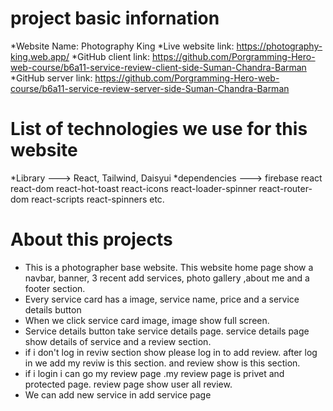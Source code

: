 # project basic infornation
   *Website Name: Photography King
   *Live website link: https://photography-king.web.app/
   *GitHub client link: https://github.com/Porgramming-Hero-web-course/b6a11-service-review-client-side-Suman-Chandra-Barman
   *GitHub server link: https://github.com/Porgramming-Hero-web-course/b6a11-service-review-server-side-Suman-Chandra-Barman
   
# List of technologies we use for this website
*Library ---> React, Tailwind, Daisyui
*dependencies ---> firebase react react-dom react-hot-toast react-icons react-loader-spinner react-router-dom react-scripts react-spinners etc.

# About this projects
  * This is a photographer base website. This website home page show a navbar, banner, 3 recent add services, photo gallery ,about me  and a footer section.
  * Every service card has a image, service name, price and a service details button
  * When we click service card  image, image show full screen.
  * Service details button take service details page. service details page show details of service and a review section.
  * if i don't log in reviw section show please log in to add review. after log in we add my reviw is this section. and review show is this section.
  * if i login i can go my review page .my review page is privet and protected page. review page show user all review.
  * We can add new service in add service page
